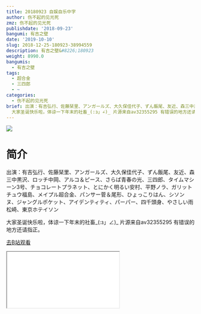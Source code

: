 ```yaml
---
title: 20180923 自娱自乐中字
author: 伤不起的见光死
zmz: 伤不起的见光死
publishdate: '2018-09-23'
bangumi: 有吉之壁
date: '2019-10-10'
slug: 2018-12-25-180923-38994559
description: 有吉之壁&#8226;180923
weight: 8990.0
bangumis:
  - 有吉之壁
tags:
  - 超合金
  - 三四郎
  - ~
categories:
  - 伤不起的见光死
brief: 出演：有吉弘行、佐藤栞里、アンガールズ、大久保佳代子、ずん飯尾、友近、森三中黒沢、ロッチ中岡、アルコ＆ピース、さらば青春の光、三四郎、タイムマシーン3号、チョコレートプラネット、とにかく明るい安村、平野ノラ、ガリットチュウ福島、メイプル超合金、パンサー菅＆尾形、ひょっこりはん、シソンヌ、ジャングルポケット、アイデンティティ、パーパー、四千頭身、やさしい雨松崎、東京ホテイソン
  大家圣诞快乐啦，体谅一下年末的社畜_(:з」∠)_ 片源来自av32355295 有错误的地方还请指正。
---
```

![](https://raw.githubusercontent.com/tcgriffith/owaraisite/master/static/tmpimg/8c7f0bea2a44ee18c555bd82f6d30ed1171b08e5.png.480.jpg)
# 简介  
出演：有吉弘行、佐藤栞里、アンガールズ、大久保佳代子、ずん飯尾、友近、森三中黒沢、ロッチ中岡、アルコ＆ピース、さらば青春の光、三四郎、タイムマシーン3号、チョコレートプラネット、とにかく明るい安村、平野ノラ、ガリットチュウ福島、メイプル超合金、パンサー菅＆尾形、ひょっこりはん、シソンヌ、ジャングルポケット、アイデンティティ、パーパー、四千頭身、やさしい雨松崎、東京ホテイソン

大家圣诞快乐啦，体谅一下年末的社畜_(:з」∠)_
片源来自av32355295
有错误的地方还请指正。  

[去B站观看](https://www.bilibili.com/video/av38994559/)
<div class ="resp-container"><iframe class="testiframe" src="//player.bilibili.com/player.html?aid=38994559"", scrolling="no", allowfullscreen="true" > </iframe></div> 
